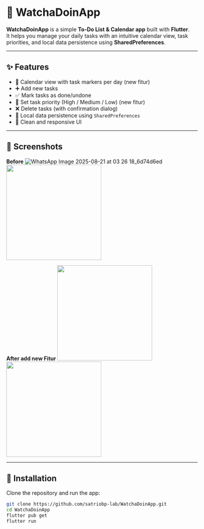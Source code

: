 # 📝 WatchaDoinApp

**WatchaDoinApp** is a simple **To-Do List & Calendar app** built with **Flutter**.  
It helps you manage your daily tasks with an intuitive calendar view, task priorities, and local data persistence using **SharedPreferences**.

---

## ✨ Features
- 📆 Calendar view with task markers per day (new fitur)
- ➕ Add new tasks
- ✅ Mark tasks as done/undone
- 🎯 Set task priority (High / Medium / Low) (new fitur)
- ❌ Delete tasks (with confirmation dialog)
- 💾 Local data persistence using `SharedPreferences`
- 🎨 Clean and responsive UI

---

## 📸 Screenshots
**Before**
![WhatsApp Image 2025-08-21 at 03 26 18_6d74d6ed](https://github.com/user-attachments/assets/ff3d5956-269f-4428-8cee-d63aa2a4461b)
<img src="https://github.com/user-attachments/assets/c26027cb-342a-49dd-8309-a3dc301be5a8)" width="250" />

**After add new Fitur**
<img src="https://github.com/user-attachments/assets/7953e01d-f682-44f2-823c-691e23d28071" width="250" />
<img src="https://github.com/user-attachments/assets/5e65f946-156e-4998-832a-862e33078d90" width="250" />





---

## 🚀 Installation
Clone the repository and run the app:

```bash
git clone https://github.com/satriobp-lab/WatchaDoinApp.git
cd WatchaDoinApp
flutter pub get
flutter run

